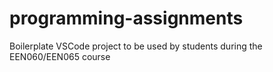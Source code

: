 # programming-assignments
Boilerplate VSCode project to be used by students during the EEN060/EEN065 course

